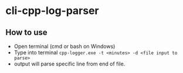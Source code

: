 # cli-cpp-log-parser
## How to use 
- Open terminal (cmd or bash on Windows)
- Type into terminal `cpp-logger.exe -t <minutes> -d <file input to parse>`
- output will parse specific line from end of file. 
